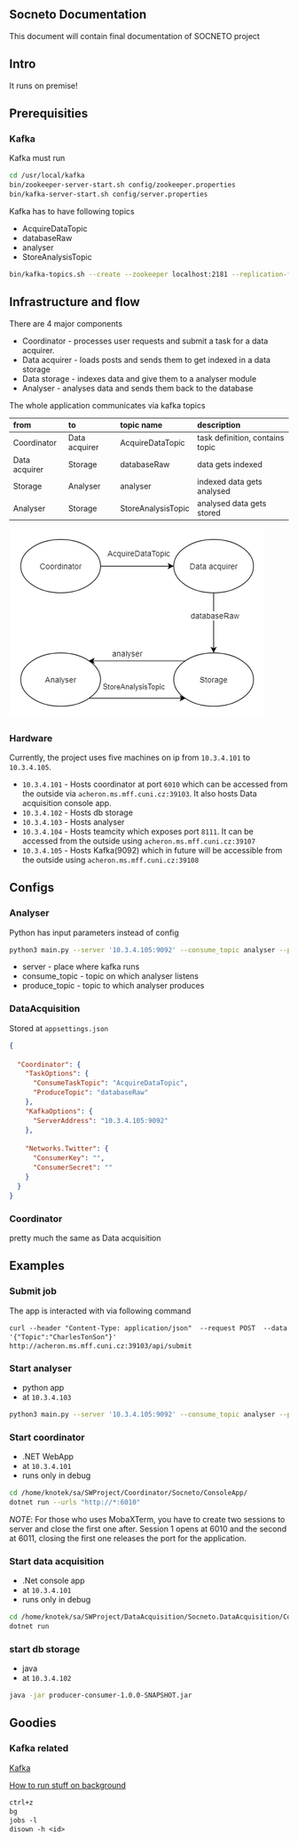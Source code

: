 Socneto Documentation
---

This document will contain final documentation of SOCNETO project

## Intro

It runs on premise!

## Prerequisities

### Kafka

Kafka must run
```bash
cd /usr/local/kafka
bin/zookeeper-server-start.sh config/zookeeper.properties
bin/kafka-server-start.sh config/server.properties
```

Kafka has to have following topics
* AcquireDataTopic
* databaseRaw
* analyser
* StoreAnalysisTopic
```bash
bin/kafka-topics.sh --create --zookeeper localhost:2181 --replication-factor 1 --partitions 1 --topic <topicName>
```

## Infrastructure and flow

There are 4 major components

- Coordinator - processes user requests and submit a task for a data acquirer.
- Data acquirer - loads posts and sends them to get indexed in a data storage
- Data storage - indexes data and give them to a analyser module 
- Analyser - analyses data and sends them back to the database

The whole application communicates via kafka topics

|from|to|topic name|description|
|:--|:--|:--|:--|
|Coordinator|Data acquirer|AcquireDataTopic| task definition, contains topic|
|Data acquirer| Storage| databaseRaw| data gets indexed|
|Storage|Analyser|analyser|indexed data gets analysed|
|Analyser|Storage|StoreAnalysisTopic|analysed data gets stored|

![topic flow image][topic-flow]

### Hardware 

Currently, the project uses five machines on ip from `10.3.4.101` to `10.3.4.105`.

* `10.3.4.101` - Hosts coordinator at port `6010` which can be accessed from the outside via `acheron.ms.mff.cuni.cz:39103`. It also hosts Data acquisition console app.
* `10.3.4.102` - Hosts db storage
* `10.3.4.103` - Hosts analyser
* `10.3.4.104` - Hosts teamcity which exposes port `8111`. It can be accessed from the outside using `acheron.ms.mff.cuni.cz:39107`
* `10.3.4.105` - Hosts Kafka(9092) which in future will be accessible from the outside using `acheron.ms.mff.cuni.cz:39108`


[topic-flow]: images/topic-flow.png "Topic flow image"
## Configs



### Analyser
Python has input parameters instead of config 

```bash
python3 main.py --server '10.3.4.105:9092' --consume_topic analyser --produce_topic StoreAnalysisTopic
```
* server - place where kafka runs
* consume_topic - topic on which analyser listens
* produce_topic - topic to which analyser produces

### DataAcquisition

Stored at `appsettings.json`

```json
{

  "Coordinator": {
    "TaskOptions": {
      "ConsumeTaskTopic": "AcquireDataTopic",
      "ProduceTopic": "databaseRaw"
    },
    "KafkaOptions": {
      "ServerAddress": "10.3.4.105:9092"
    },

    "Networks.Twitter": {
      "ConsumerKey": "",
      "ConsumerSecret": ""
    }
  }
}
```

### Coordinator

pretty much the same as Data acquisition


## Examples

### Submit job
The app is interacted with via following command

```
curl --header "Content-Type: application/json"  --request POST  --data '{"Topic":"CharlesTonSon"}'  http://acheron.ms.mff.cuni.cz:39103/api/submit
```

### Start analyser

* python app
* at `10.3.4.103`

```bash
python3 main.py --server '10.3.4.105:9092' --consume_topic analyser --produce_topic StoreAnalysisTopic
```

### Start coordinator
* .NET WebApp
* at `10.3.4.101`
* runs only in debug
  
```bash 
cd /home/knotek/sa/SWProject/Coordinator/Socneto/ConsoleApp/
dotnet run --urls "http://*:6010"
```

*NOTE*: For those who uses MobaXTerm, you have to create two sessions to server and close the first one after. Session 1 opens at 6010 and the second at 6011, closing the first one releases the port for the application.


### Start data acquisition

* .Net console app
* at `10.3.4.101`
* runs only in debug
```bash
cd /home/knotek/sa/SWProject/DataAcquisition/Socneto.DataAcquisition/ConsoleApp/
dotnet run
```

### start db storage

* java 
* at `10.3.4.102`

```bash
java -jar producer-consumer-1.0.0-SNAPSHOT.jar
```

## Goodies


### Kafka related
[Kafka](
https://tecadmin.net/install-apache-kafka-ubuntu/)


[How to run stuff on background](https://unix.stackexchange.com/questions/8469/how-can-i-close-a-terminal-without-killing-its-children-without-running-screen)
```
ctrl+z
bg
jobs -l
disown -h <id>
```

